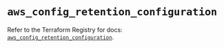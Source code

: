 # `aws_config_retention_configuration`

Refer to the Terraform Registry for docs: [`aws_config_retention_configuration`](https://registry.terraform.io/providers/hashicorp/aws/5.51.1/docs/resources/config_retention_configuration).
